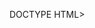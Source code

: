 DOCTYPE HTML>
<html>
<head><title>Hai vi</title>
<!-- Created By L3M4R1 -->
<script>alert ('hai')
alert ('Ini yg mau saya bilang')</script>
<script language="JavaScript"> 
 
BANGUN JANGAN NGEBO :V
